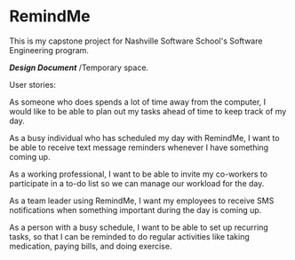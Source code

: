 # RemindMe
This is my capstone project for Nashville Software School's Software Engineering program.


***Design Document*** /Temporary space.

User stories:

As someone who does spends a lot of time away from the computer, I would like to be able to plan out my tasks ahead of time to keep track of my day.

As a busy individual who has scheduled my day with RemindMe, I want to be able to receive text message reminders whenever I have something coming up.

As a working professional, I want to be able to invite my co-workers to participate in a to-do list so we can manage our workload for the day.

As a team leader using RemindMe, I want my employees to receive SMS notifications when something important during the day is coming up.

As a person with a busy schedule, I want to be able to set up recurring tasks, so that I can be reminded to do regular activities like taking medication, paying bills, and doing exercise.

